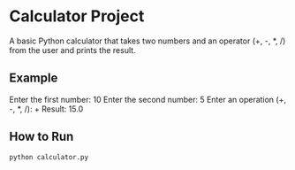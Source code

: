# Calculator Project

A basic Python calculator that takes two numbers and an operator (+, -, *, /) from the user and prints the result.

## Example

Enter the first number: 10
Enter the second number: 5
Enter an operation (+, -, *, /): +
Result: 15.0

## How to Run

```bash
python calculator.py

